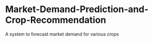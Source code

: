 # Market-Demand-Prediction-and-Crop-Recommendation
A system to forecast market demand for various crops

